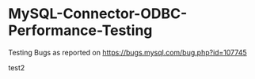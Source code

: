 # MySQL-Connector-ODBC-Performance-Testing
Testing Bugs as reported on https://bugs.mysql.com/bug.php?id=107745

test2
